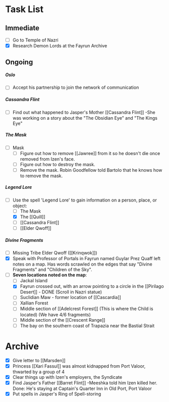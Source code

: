 # Task List

## Immediate 
- [ ] Go to Temple of Nazri
- [x] Research Demon Lords at the Fayrun Archive

## Ongoing
##### Oslo
- [ ] Accept his partnership to join the network of communication

##### Cassandra Flint
- [ ] Find out what happened to Jasper's Mother [[Cassandra Flint]]
	      -She was working on a story about the "The Obsidian Eye" and "The Kings Eye"

##### The Mask
- [ ] Mask
	- [ ] Figure out how to remove [[Jawree]] from it so he doesn't die once removed from Izen's face.
	- [ ] Figure out how to destroy the mask.
	- [ ] Remove the mask. Robin Goodfellow told Bartolo that he knows how to remove the mask.

##### Legend Lore
- [ ] Use the spell 'Legend Lore' to gain information on a person, place, or object:
	- [ ] The Mask
	- [x] The [[Quill]]
	- [ ] [[Cassandra Flint]]
	- [ ] [[Elder Qwoff]]

##### Divine Fragments
- [ ] Missing Tribe Elder Qwoff ([[Krinqwok]])
- [x] Speak with Professor of Portals in Fayrun named Guylar Prez
Quaff left notes on a map. Has words scrawled on the edges that say "Divine Fragments" and "Children of the Sky".
- [ ] **Seven locations noted on the map**:
	- [ ] Jackal Island
	- [x] Fayrun crossed out, with an arrow pointing to a circle in the [[Pirilago Desert]] - DONE (Scroll in Nazri statue)
	- [ ] Suclidian Maw - former location of [[Cascardia]]
	- [ ] Xallian Forest
	- [ ] Middle section of [[Adelcrest Forest]] (This is where the Child is located) (We have 4/6 fragments)
	- [ ] Middle section of the [[Crescent Range]]
	- [ ] The bay on the southern coast of Trapazia near the Bastial Strait

# Archive
- [x] Give letter to [[Marsden]]
- [x] Princess [[Xari Fassul]] was almost kidnapped from Port Valoor, thwarted by a group of 4
- [x] Clear things up with Izen's employers, the Syndicate
- [x] Find Jasper's Father [[Barret Flint]]
      -Meeshka told him Izen killed her. 
      Done: He's staying at Captain's Quarter Inn in Old Port, Port Valoor
- [x] Put spells in Jasper's Ring of Spell-storing